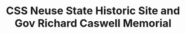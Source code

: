 ---
layout: repo
title: "CSS Neuse State Historic Site and Gov Richard Caswell Memorial"
id: 5009
permalink: repos/5009/
---